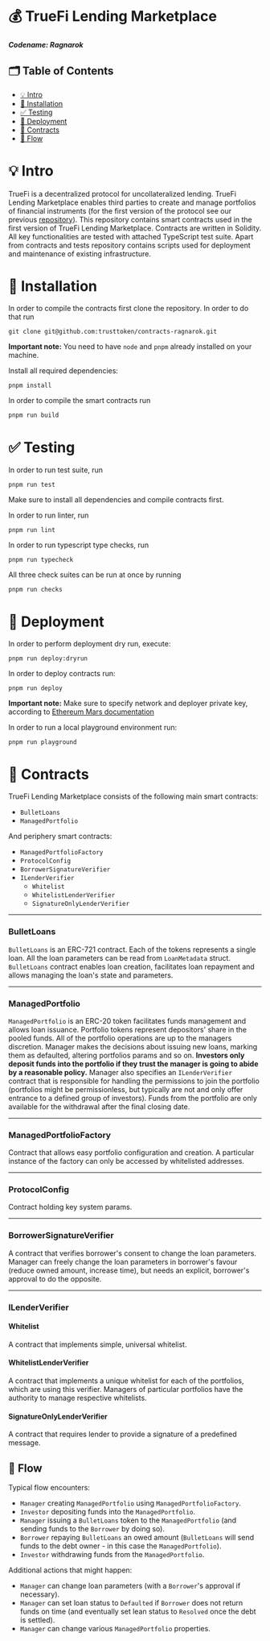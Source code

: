 # 💰 TrueFi Lending Marketplace
##### Codename: ***Ragnarok***

## 🗂 Table of Contents
- [💡 Intro](#-Intro)
- [🧰 Installation](#-Installation)
- [✅ Testing](#-Testing)
- [🚢 Deployment](#-Deployment)
- [🔖 Contracts](#-Contracts)
- [🌊 Flow](#-Flow)

# 💡 Intro
TrueFi is a decentralized protocol for uncollateralized lending.
TrueFi Lending Marketplace enables third parties to create and manage portfolios of financial instruments (for the first version of the protocol see our previous [repository](https://github.com/trusttoken/smart-contracts)).
This repository contains smart contracts used in the first version of TrueFi Lending Marketplace.
Contracts are written in Solidity.
All key functionalities are tested with attached TypeScript test suite.
Apart from contracts and tests repository contains scripts used for deployment and maintenance of existing infrastructure.

# 🧰 Installation
In order to compile the contracts first clone the repository. In order to do that run
```
git clone git@github.com:trusttoken/contracts-ragnarok.git
```

**Important note:** You need to have `node` and `pnpm` already installed on your machine.

Install all required dependencies:
```
pnpm install
```

In order to compile the smart contracts run
```
pnpm run build
```
# ✅ Testing
In order to run test suite, run
```
pnpm run test
```
Make sure to install all dependencies and compile contracts first.

In order to run linter, run
```
pnpm run lint
```

In order to run typescript type checks, run
```
pnpm run typecheck
```

All three check suites can be run at once by running
```
pnpm run checks
```

# 🚢 Deployment
In order to perform deployment dry run, execute:
```
pnpm run deploy:dryrun
```
In order to deploy contracts run:
```
pnpm run deploy
```
**Important note:** Make sure to specify network and deployer private key, according to [Ethereum Mars documentation](https://ethereum-mars.readthedocs.io/en/latest/)

In order to run a local playground environment run:
```
pnpm run playground
```
# 🔖 Contracts
TrueFi Lending Marketplace consists of the following main smart contracts:
- `BulletLoans`
- `ManagedPortfolio`

And periphery smart contracts:
- `ManagedPortfolioFactory`
- `ProtocolConfig`
- `BorrowerSignatureVerifier`
- `ILenderVerifier`
  - `Whitelist`
  - `WhitelistLenderVerifier`
  - `SignatureOnlyLenderVerifier`

----
### BulletLoans
`BulletLoans` is an ERC-721 contract. Each of the tokens represents a single loan. All the loan parameters can be read from `LoanMetadata` struct. `BulletLoans` contract enables loan creation, facilitates loan repayment and allows managing the loan's state and parameters.


----
### ManagedPortfolio
`ManagedPortfolio` is an ERC-20 token facilitates funds management and allows loan issuance. Portfolio tokens represent depositors' share in the pooled funds. All of the portfolio operations are up to the managers discretion. Manager makes the decisions about issuing new loans, marking them as defaulted, altering portfolios params and so on. **Investors only deposit funds into the portfolio if they trust the manager is going to abide by a reasonable policy.** Manager also specifies an `ILenderVerifier` contract that is responsible for handling the permissions to join the portfolio (portfolios might be permissionless, but typically are not and only offer entrance to a defined group of investors). Funds from the portfolio are only available for the withdrawal after the final closing date.

----
### ManagedPortfolioFactory
Contract that allows easy portfolio configuration and creation. A particular instance of the factory can only be accessed by whitelisted addresses.

----
### ProtocolConfig
Contract holding key system params.


----
### BorrowerSignatureVerifier
A contract that verifies borrower's consent to change the loan parameters. Manager can freely change the loan parameters in borrower's favour (reduce owned amount, increase time), but needs an explicit, borrower's approval to do the opposite.

----
### ILenderVerifier
#### **Whitelist**
A contract that implements simple, universal whitelist.

#### **WhitelistLenderVerifier**
A contract that implements a unique whitelist for each of the portfolios, which are using this verifier. Managers of particular portfolios have the authority to manage respective whitelists.

#### **SignatureOnlyLenderVerifier**
A contract that requires lender to provide a signature of a predefined message.

## 🌊 Flow
Typical flow encounters:
- `Manager` creating `ManagedPortfolio` using `ManagedPortfolioFactory`.
- `Investor` depositing funds into the `ManagedPortfolio`.
- `Manager` issuing a `BulletLoans` token to the `ManagedPortfolio` (and sending funds to the `Borrower` by doing so).
- `Borrower` repaying `BulletLoans` an owed amount (`BulletLoans` will send funds to the debt owner - in this case the `ManagedPortfolio`).
- `Investor` withdrawing funds from the `ManagedPortfolio`.

Additional actions that might happen:
- `Manager` can change loan parameters (with a `Borrower`'s approval if necessary).
- `Manager` can set loan status to `Defaulted` if `Borrower` does not return funds on time (and eventually set lean status to `Resolved` once the debt is settled).
- `Manager` can change various `ManagedPortfolio` properties.
